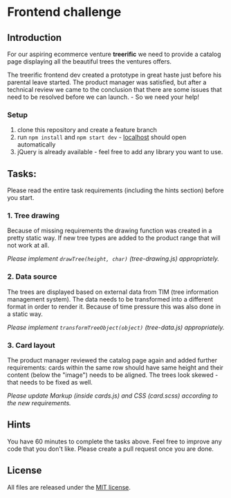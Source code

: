 # Frontend challenge


## Introduction

For our aspiring ecommerce venture __treerific__ we need to provide a catalog page displaying all the beautiful trees the ventures offers.

The treerific frontend dev created a prototype in great haste just before his parental leave started. The product manager was satisfied, but after a technical review we came to the conclusion that there are some issues that need to be resolved before we can launch. - So we need your help!

### Setup
1. clone this repository and create a feature branch
2. run `npm install` and `npm start dev` - [localhost](http://localhost:3000) should open automatically
3. jQuery is already available - feel free to add any library you want to use.


## Tasks:
Please read the entire task requirements (including the hints section) before you start.

### 1. Tree drawing
Because of missing requirements the drawing function was created in a pretty static way. If new tree types are added to the product range that will not work at all.

_Please implement `drawTree(height, char)` (tree-drawing.js) appropriately._


### 2. Data source
The trees are displayed based on external data from TIM (tree information management system). The data needs to be transformed into a different format in order to render it. Because of time pressure this was also done in a static way.

_Please implement `transformTreeObject(object)` (tree-data.js) appropriately._


### 3. Card layout
The product manager reviewed the catalog page again and added further requirements: cards within the same row should have same height and their content (below the "image") needs to be aligned. The trees look skewed - that needs to be fixed as well.

_Please update Markup (inside cards.js) and CSS (card.scss) according to the new requirements._


## Hints

You have 60 minutes to complete the tasks above. Feel free to improve any code that you don't like. Please create a pull request once you are done.


## License

All files are released under the [MIT license](https://github.com/project-a/frontend-starter/blob/master/LICENSE.md).
